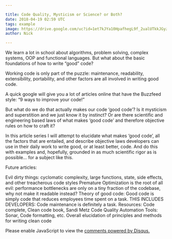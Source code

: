 ```yaml
---

title: Code Quality, Mysticism or Science? or Both?
date: 2018-04-19 02:59 UTC
tags: example
image: https://drive.google.com/uc?id=1et7kJYa10HpafhegL9f_2ualUTkkJGyz
author: Nick

---
```



We learn a lot in school about algorithms, problem solving, complex systems, OOP and functional languages.  But what about the basic foundations of how to write “good” code?

Working code is only part of the puzzle: maintenance, readability, extensibility, portability, and other factors are all involved in writing good code.

A quick google will give you a lot of articles online that have the Buzzfeed style: “9 ways to improve your code!”

But what do we do that actually makes our code ‘good code’?
Is it mysticism and superstition and we just know it by instinct? Or are there scientific and engineering based laws of what makes ‘good code’ and therefore objective rules on how to craft it?

In this article series I will attempt to elucidate what makes ‘good code’, all the factors that are entailed, and describe objective laws developers can use in their daily work to write good, or at least better, code.  And do this with examples and, hopefully, grounded in as much scientific rigor as is possible… for a subject like this.


Future articles:

Evil dirty things: cyclomatic complexity, large functions, state, side effects, and other treacherous code styles
Premature Optimization is the root of all evil: performance bottlenecks are only on a tiny fraction of the codebase, why not make it readable instead?
Theory of good code: Good code is simply code that reduces employees time spent on a task.
THIS INCLUDES DEVELOPERS: Code maintenance is definitely a task.
Resources: Code complete, Clean code book,  Sandi Metz
Code Quality Automation Tools:  Sonar, Code formatting, etc.
Overall elucidation of principles and methods for writing clean code


<div id="disqus_thread"></div>
<script>
    /**
     *  RECOMMENDED CONFIGURATION VARIABLES: EDIT AND UNCOMMENT
     *  THE SECTION BELOW TO INSERT DYNAMIC VALUES FROM YOUR
     *  PLATFORM OR CMS.
     *
     *  LEARN WHY DEFINING THESE VARIABLES IS IMPORTANT:
     *  https://disqus.com/admin/universalcode/#configuration-variables
     */
    /*
    var disqus_config = function () {
        // Replace PAGE_URL with your page's canonical URL variable
        this.page.url = ';

        // Replace PAGE_IDENTIFIER with your page's unique identifier variable
        this.page.identifier = PAGE_IDENTIFIER;
    };
    */

    (function() {  // REQUIRED CONFIGURATION VARIABLE: EDIT THE SHORTNAME BELOW
        var d = document, s = d.createElement('script');

        // IMPORTANT: Replace EXAMPLE with your forum shortname!
        s.src = 'https://mutant-city.disqus.com/embed.js';

        s.setAttribute('data-timestamp', +new Date());
        (d.head || d.body).appendChild(s);
    })();
</script>
<noscript>
    Please enable JavaScript to view the
    <a href="https://disqus.com/?ref_noscript" rel="nofollow">
        comments powered by Disqus.
    </a>
</noscript>